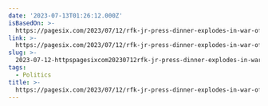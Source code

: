 ```yaml
---
date: '2023-07-13T01:26:12.000Z'
isBasedOn: >-
  https://pagesix.com/2023/07/12/rfk-jr-press-dinner-explodes-in-war-of-words-and-farts/
link: >-
  https://pagesix.com/2023/07/12/rfk-jr-press-dinner-explodes-in-war-of-words-and-farts/
slug: >-
  2023-07-12-httpspagesixcom20230712rfk-jr-press-dinner-explodes-in-war-of-words-and-farts
tags:
  - Politics
title: >-
  https://pagesix.com/2023/07/12/rfk-jr-press-dinner-explodes-in-war-of-words-and-farts/
---
```


